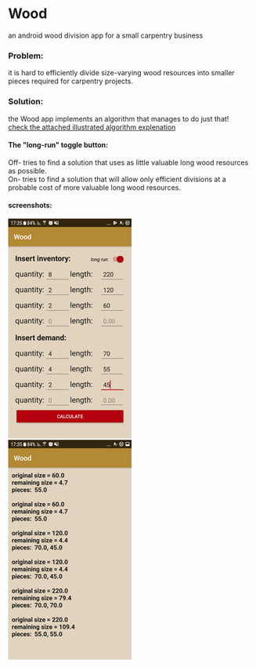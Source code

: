 # Wood
an android wood division app for a small carpentry business


### Problem: 
it is hard to efficiently divide size-varying wood resources into smaller pieces required for carpentry projects.

### Solution:
the Wood app implements an algorithm that manages to do just that!  
[check the attached illustrated algorithm explenation](wood-%20explanation.pdf)

#### The "long-run" toggle button:

Off- tries to find a solution that uses as little valuable long wood resources as possible.  
On- tries to find a solution that will allow only efficient divisions at a probable cost of more valuable long wood resources.  

#### screenshots:

![  ](Screenshot_20180106-173502.png)  ![  ](Screenshot_20180106-173523.png)
